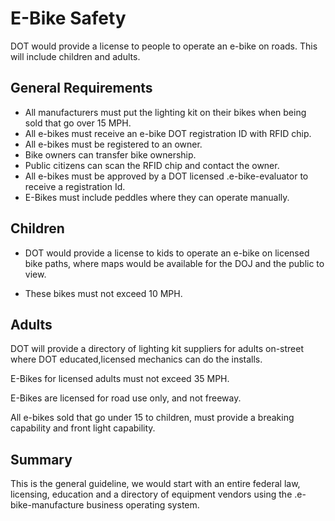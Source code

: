 # E-Bike Safety

DOT would provide a license to people to operate an e-bike on roads. This will include children and adults.

## General Requirements

- All manufacturers must put the lighting kit on their bikes when being sold that go over 15 MPH.
- All e-bikes must receive an e-bike DOT registration ID with RFID chip.
- All e-bikes must be registered to an owner.
- Bike owners can transfer bike ownership.
- Public citizens can scan the RFID chip and contact the owner.
- All e-bikes must be approved by a DOT licensed .e-bike-evaluator to receive a registration Id.
- E-Bikes must include peddles where they can operate manually.

## Children

- DOT would provide a license to kids to operate an e-bike on licensed bike paths, where maps would be available for the DOJ and the public to view.

- These bikes must not exceed 10 MPH.

## Adults

DOT will provide a directory of lighting kit suppliers for adults on-street where DOT educated,licensed mechanics can do the installs.

E-Bikes for licensed adults must not exceed 35 MPH.

E-Bikes are licensed for road use only, and not freeway.

All e-bikes sold that go under 15 to children, must provide a breaking capability and front light capability.

## Summary

This is the general guideline, we would start with an entire federal law, licensing, education and a directory of equipment vendors using the .e-bike-manufacture business operating system.
